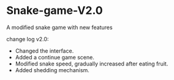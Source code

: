 # Snake-game-V2.0
A modified snake game with new features

change log v2.0:
  + Changed the interface.
  + Added a continue game scene.
  + Modified snake speed, gradually increased after eating fruit.
  + Added shedding mechanism.
